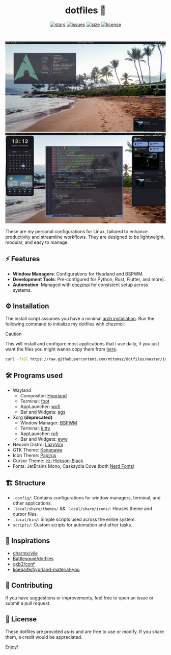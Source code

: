<div align="center">

# dotfiles 🐧
[![stars](https://img.shields.io/github/stars/mttomaz/dotfiles?color=7E9CD8&style=for-the-badge)](https://github.com/mttomaz/dotfiles/stargazers)
[![issues](https://img.shields.io/github/issues/mttomaz/dotfiles?color=FF5D62&style=for-the-badge)](https://github.com/mttomaz/dotfiles/issues)
[![size](https://img.shields.io/github/repo-size/mttomaz/dotfiles?color=76946A&style=for-the-badge)](https://github.com/mttomaz/dotfiles)
[![license](https://img.shields.io/github/license/mttomaz/dotfiles?color=957FB8&style=for-the-badge)](https://github.com/mttomaz/dotfiles/blob/master/LICENSE)

</div>

<br>

![](./assets/screenshots/0.jpg)
![](./assets/screenshots/1.jpg)

These are my personal configurations for Linux, tailored to enhance productivity and streamline workflows.
They are designed to be lightweight, modular, and easy to manage.

## ⚡ Features
- **Window Managers**: Configurations for Hyprland and BSPWM.
- **Development Tools**: Pre-configured for Python, Rust, Flutter, and more).
- **Automation**: Managed with [chezmoi](https://www.chezmoi.io/) for consistent setup across systems.

## ⚙ Installation
The install script assumes you have a minimal [arch installation](https://wiki.archlinux.org/title/Installation_guide).
Run the following command to initialize my dotfiles with chezmoi:

> [!Caution]
> This will install and configure most applications that i use daily,
> if you just want the files you might wanna copy them from [here](https://github.com/mttomaz/dotfiles/tree/master/home).

  ```bash
  curl -fsSl https://raw.githubusercontent.com/mttomaz/dotfiles/master/install.sh | sh
  ```

## 🛠 Programs used
- Wayland
  - Compositor: [Hyprland](https://hyprland.org/)
  - Terminal: [foot](https://codeberg.org/dnkl/foot)
  - AppLauncher: [wofi](https://hg.sr.ht/~scoopta/wofi)
  - Bar and Widgets: [ags](https://aylur.github.io/ags/)
- Xorg **(deprecated)**
  - Window Manager: [BSPWM](https://github.com/baskerville/bspwm)
  - Terminal: [kitty](https://github.com/kovidgoyal/kitty)
  - AppLauncher: [rofi](https://github.com/lbonn/rofi)
  - Bar and Widgets: [eww](https://github.com/elkowar/eww)
- Neovim Distro: [LazyVim](https://www.lazyvim.org/)
- GTK Theme: [Kanagawa](https://www.pling.com/p/1810560/)
- Icon Theme: [Papirus](https://github.com/PapirusDevelopmentTeam/papirus-icon-theme/)
- Cursor Theme: [cz-Hickson-Black](https://www.gnome-look.org/p/1503665)
- Fonts: JetBrains Mono, Caskaydia Cove (both [Nerd Fonts](https://www.nerdfonts.com/))

## 🏗 Structure
- `.config/`: Contains configurations for window managers, terminal, and other applications.
- `.local/share/themes/` && `.local/share/icons/`: Houses theme and cursor files.
- `.local/bin/`: Simple scripts used across the entire system.
- `scripts/`: Custom scripts for automation and other tasks.

## 🌟 Inspirations
- [dharmx/vile](https://github.com/dharmx/vile)
- [Battlesquid/dotfiles](https://github.com/Battlesquid/dotfiles)
- [qxb3/conf](https://github.com/qxb3/conf)
- [koeqaife/hyprland-material-you](https://github.com/koeqaife/hyprland-material-you)

## 🤝 Contributing
If you have suggestions or improvements, feel free to open an issue or submit a pull request.

## 📜 License
These dotfiles are provided as-is and are free to use or modify.
If you share them, a credit would be appreciated.

Enjoy!

